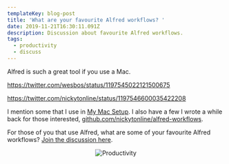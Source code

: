 ```yaml
---
templateKey: blog-post
title: 'What are your favourite Alfred workflows? '
date: 2019-11-21T16:30:11.091Z
description: Discussion about favourite Alfred workflows.
tags:
  - productivity
  - discuss
---
```

Alfred is such a great tool if you use a Mac.

https://twitter.com/wesbos/status/1197545022121500675

https://twitter.com/nickytonline/status/1197546600035422208

I mention some that I use in [My Mac Setup](https://www.iamdeveloper.com/blog/2018-01-12-my-mac-setup/). I also have a few I wrote a while back for those interested, [github.com/nickytonline/alfred-workflows](https://github.com/nickytonline/alfred-workflows).

For those of you that use Alfred, what are some of your favourite Alfred workflows? [Join the discussion here](https://dev.to/nickytonline/what-are-you-re-favourite-alfred-workflows-3elm/#comments).

<center>

![Productivity](https://media.giphy.com/media/B2NKPKFTHtB7rTYNhN/giphy-downsized-large.gif)
</center>
